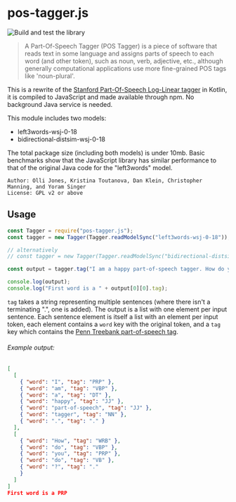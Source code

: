 # pos-tagger.js

![Build and test the library](https://github.com/ojj11/pos-tagger.js/workflows/Build%20and%20test%20the%20library/badge.svg)

> A Part-Of-Speech Tagger (POS Tagger) is a piece of software that reads text in some language and assigns parts of speech to each word (and other token), such as noun, verb, adjective, etc., although generally computational applications use more fine-grained POS tags like 'noun-plural'.

This is a rewrite of the [Stanford Part-Of-Speech Log-Linear tagger](https://nlp.stanford.edu/software/tagger.shtml) in Kotlin, it is compiled to JavaScript and made available through npm. No background Java service is needed.

This module includes two models:
 - left3words-wsj-0-18
 - bidirectional-distsim-wsj-0-18

The total package size (including both models) is under 10mb. Basic benchmarks show that the JavaScript library has similar performance to that of the original Java code for the "left3words" model.

    Author: Olli Jones, Kristina Toutanova, Dan Klein, Christopher Manning, and Yoram Singer
    License: GPL v2 or above

## Usage

```javascript
const Tagger = require("pos-tagger.js");
const tagger = new Tagger(Tagger.readModelSync("left3words-wsj-0-18"));

// alternatively
// const tagger = new Tagger(Tagger.readModelSync("bidirectional-distsim-wsj-0-18"));

const output = tagger.tag("I am a happy part-of-speech tagger. How do you do?");

console.log(output);
console.log("First word is a " + output[0][0].tag);
```

`tag` takes a string representing multiple sentences (where there isn't a terminating ".", one is added). The output is a list with one element per input sentence. Each sentence element is itself a list with an element per input token, each element contains a `word` key with the original token, and a `tag` key which contains the [Penn Treebank part-of-speech tag](https://www.ling.upenn.edu/courses/Fall_2003/ling001/penn_treebank_pos.html).

###### Example output:

```json
[
  [
    { "word": "I", "tag": "PRP" },
    { "word": "am", "tag": "VBP" },
    { "word": "a", "tag": "DT" },
    { "word": "happy", "tag": "JJ" },
    { "word": "part-of-speech", "tag": "JJ" },
    { "word": "tagger", "tag": "NN" },
    { "word": ".", "tag": "." }
  ],
  [
    { "word": "How", "tag": "WRB" },
    { "word": "do", "tag": "VBP" },
    { "word": "you", "tag": "PRP" },
    { "word": "do", "tag": "VB" },
    { "word": "?", "tag": "."
    }
  ]
]
First word is a PRP
```
